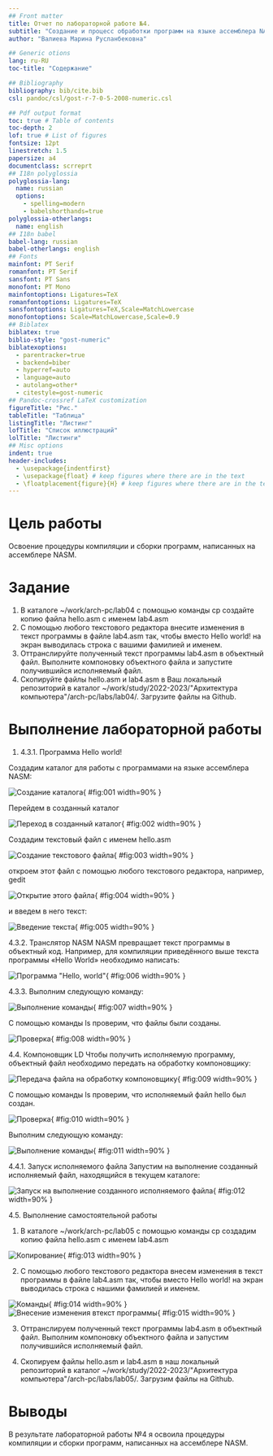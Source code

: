 ```yaml
---
## Front matter
title: Отчет по лабораторной работе №4.
subtitle: "Создание и процесс обработки программ на языке ассемблера NASM"
author: "Валиева Марина Русланбековна"

## Generic otions
lang: ru-RU
toc-title: "Содержание"

## Bibliography
bibliography: bib/cite.bib
csl: pandoc/csl/gost-r-7-0-5-2008-numeric.csl

## Pdf output format
toc: true # Table of contents
toc-depth: 2
lof: true # List of figures
fontsize: 12pt
linestretch: 1.5
papersize: a4
documentclass: scrreprt
## I18n polyglossia
polyglossia-lang:
  name: russian
  options:
	- spelling=modern
	- babelshorthands=true
polyglossia-otherlangs:
  name: english
## I18n babel
babel-lang: russian
babel-otherlangs: english
## Fonts
mainfont: PT Serif
romanfont: PT Serif
sansfont: PT Sans
monofont: PT Mono
mainfontoptions: Ligatures=TeX
romanfontoptions: Ligatures=TeX
sansfontoptions: Ligatures=TeX,Scale=MatchLowercase
monofontoptions: Scale=MatchLowercase,Scale=0.9
## Biblatex
biblatex: true
biblio-style: "gost-numeric"
biblatexoptions:
  - parentracker=true
  - backend=biber
  - hyperref=auto
  - language=auto
  - autolang=other*
  - citestyle=gost-numeric
## Pandoc-crossref LaTeX customization
figureTitle: "Рис."
tableTitle: "Таблица"
listingTitle: "Листинг"
lofTitle: "Список иллюстраций"
lolTitle: "Листинги"
## Misc options
indent: true
header-includes:
  - \usepackage{indentfirst}
  - \usepackage{float} # keep figures where there are in the text
  - \floatplacement{figure}{H} # keep figures where there are in the text
---
```


# Цель работы

Освоение процедуры компиляции и сборки программ, написанных на ассемблере NASM.

# Задание

1. В каталоге ~/work/arch-pc/lab04 с помощью команды cp создайте копию файла hello.asm с именем lab4.asm
2. С помощью любого текстового редактора внесите изменения в текст программы в файле lab4.asm так, чтобы вместо Hello world! на экран выводилась строка с вашими фамилией и именем.
3. Оттранслируйте полученный текст программы lab4.asm в объектный файл. Выполните компоновку объектного файла и запустите получившийся исполняемый файл.
4. Скопируйте файлы hello.asm и lab4.asm в Ваш локальный репозиторий в каталог ~/work/study/2022-2023/"Архитектура компьютера"/arch-pc/labs/lab04/. Загрузите файлы на Github.


# Выполнение лабораторной работы

1. 4.3.1. Программа Hello world!

Создадим каталог для работы с программами на языке ассемблера NASM:

![Создание каталога](image/1.png){ #fig:001 width=90% }

Перейдем в созданный каталог

![Переход в созданный каталог](image/2.png){ #fig:002 width=90% }

Создадим текстовый файл с именем hello.asm

![Создание текстового файла](image/3.png){ #fig:003 width=90% }

откроем этот файл с помощью любого текстового редактора, например, gedit

![Открытие этого файла](image/4.png){ #fig:004 width=90% }

и введем в него текст:

![Введение текста](image/5.png){ #fig:005 width=90% }


4.3.2. Транслятор NASM
NASM превращает текст программы в объектный код. Например, для компиляции приведённого выше текста программы «Hello World» необходимо написать:

![Программа "Hello, world"](image/6.png){ #fig:006 width=90% }

4.3.3.  Выполним следующую команду:

![Выполнение команды](image/7.png){ #fig:007 width=90% }

С помощью команды ls проверим, что файлы были созданы.

![Проверка](image/8.png){ #fig:008 width=90% }

4.4. Компоновщик LD
Чтобы получить исполняемую программу, объектный файл необходимо передать на обработку компоновщику:

![Передача файла на обработку компоновщику](image/9.png){ #fig:009 width=90% }

С помощью команды ls проверим, что исполняемый файл hello был создан.

![Проверка](image/10.png){ #fig:010 width=90% }

Выполним следующую команду:

![Выполнение команды](image/11.png){ #fig:011 width=90% }

4.4.1. Запуск исполняемого файла
Запустим на выполнение созданный исполняемый файл, находящийся в текущем каталоге:

![Запуск на выполнение созданного исполняемого файла](image/12.png){ #fig:012 width=90% }



4.5. Выполнение самостоятельной работы

1. В каталоге ~/work/arch-pc/lab05 с помощью команды cp создадим копию файла hello.asm с именем lab4.asm

![Копирование](image/13.png){ #fig:013 width=90% }

2. С помощью любого текстового редактора внесем изменения в текст программы в файле lab4.asm так, чтобы вместо Hello world! на экран выводилась строка с нашими фамилией и именем.

![Команды](image/14.png){ #fig:014 width=90% }
![Внесение изменения втекст программы](image/15.png){ #fig:015 width=90% }

3. Оттранслируем полученный текст программы lab4.asm в объектный файл. Выполним компоновку объектного файла и запустим получившийся исполняемый файл.

4. Скопируем файлы hello.asm и lab4.asm в наш локальный репозиторий в каталог ~/work/study/2022-2023/"Архитектура компьютера"/arch-pc/labs/lab05/. Загрузим файлы на Github.


# Выводы

В результате лабораторной работы №4 я освоила процедуры компиляции и сборки программ, написанных на ассемблере NASM.


